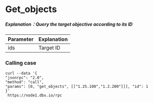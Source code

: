 # Get_objects

##### Explanation：Query the target objective according to its ID

| Parameter | Explanation |
| :--- | :--- |
| ids | Target ID |

### **Calling case**

```
curl --data '{
"jsonrpc": "2.0", 
"method": "call", 
"params": [0, "get_objects", [["1.25.100","1.2.200"]]], "id": 1
}' 
 https://node1.dbx.io/rpc
```
